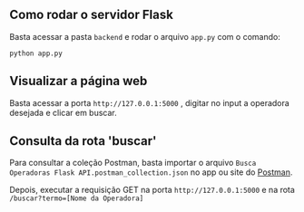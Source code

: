 ## Como rodar o servidor Flask

Basta acessar a pasta ```backend``` e rodar o arquivo ```app.py``` com o comando:

```python app.py```

## Visualizar a página web

Basta acessar a porta ```http://127.0.0.1:5000``` , digitar no input a operadora desejada e clicar em buscar.

## Consulta da rota 'buscar'
Para consultar a coleção Postman, basta importar o arquivo ```Busca Operadoras Flask API.postman_collection.json``` no app ou site do [Postman](https://www.postman.com).

Depois, executar a requisição GET na porta ```http://127.0.0.1:5000``` e na rota ```/buscar?termo=[Nome da Operadora]```
